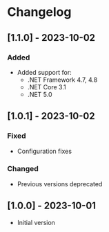 # Changelog

## [1.1.0] - 2023-10-02

### Added

- Added support for:
  - .NET Framework 4.7, 4.8
  - .NET Core 3.1
  - .NET 5.0

## [1.0.1] - 2023-10-02

### Fixed

- Configuration fixes

### Changed

- Previous versions deprecated

## [1.0.0] - 2023-10-01

- Initial version